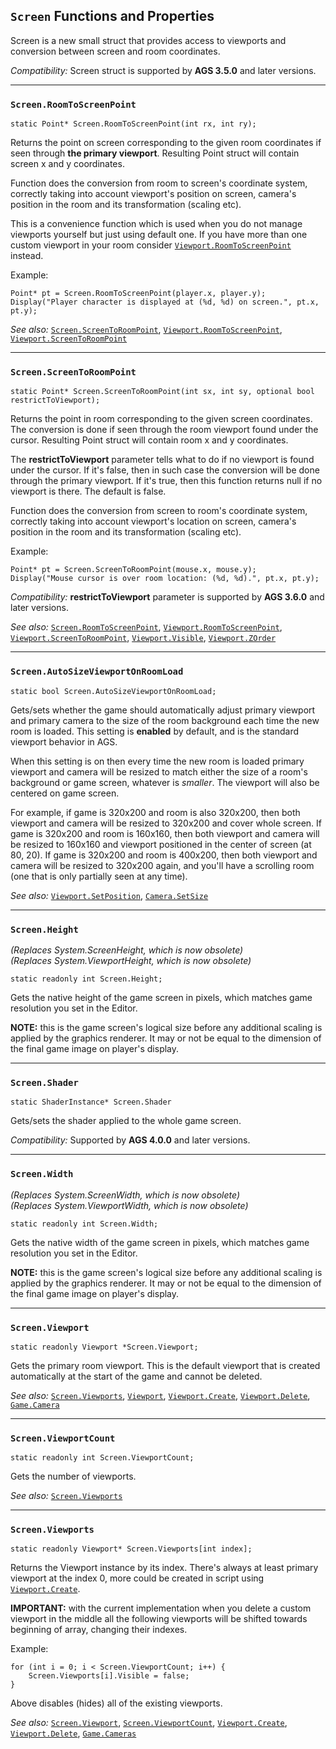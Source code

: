 ## `Screen` Functions and Properties

Screen is a new small struct that provides access to viewports and conversion between screen and room coordinates.

*Compatibility:* Screen struct is supported by **AGS 3.5.0** and later versions.

---

### `Screen.RoomToScreenPoint`

```ags
static Point* Screen.RoomToScreenPoint(int rx, int ry);
```

Returns the point on screen corresponding to the given room coordinates if seen through **the primary viewport**. Resulting Point struct will contain screen x and y coordinates.

Function does the conversion from room to screen's coordinate system, correctly taking into account viewport's position on screen, camera's position in the room and its transformation (scaling etc).

This is a convenience function which is used when you do not manage viewports yourself but just using default one. If you have more than one custom viewport in your room consider [`Viewport.RoomToScreenPoint`](Viewport#viewportroomtoscreenpoint) instead.

Example:

```ags
Point* pt = Screen.RoomToScreenPoint(player.x, player.y);
Display("Player character is displayed at (%d, %d) on screen.", pt.x, pt.y);
```

*See also:* [`Screen.ScreenToRoomPoint`](Screen#screenscreentoroompoint), [`Viewport.RoomToScreenPoint`](Viewport#viewportroomtoscreenpoint), [`Viewport.ScreenToRoomPoint`](Viewport#viewportscreentoroompoint)

---

### `Screen.ScreenToRoomPoint`

```ags
static Point* Screen.ScreenToRoomPoint(int sx, int sy, optional bool restrictToViewport);
```

Returns the point in room corresponding to the given screen coordinates. The conversion is done if seen through the room viewport found under the cursor. Resulting Point struct will contain room x and y coordinates.

The **restrictToViewport** parameter tells what to do if no viewport is found under the cursor. If it's false, then in such case the conversion will be done through the primary viewport. If it's true, then this function returns null if no viewport is there. The default is false.

Function does the conversion from screen to room's coordinate system, correctly taking into account viewport's location on screen, camera's position in the room and its transformation (scaling etc).

Example:

```ags
Point* pt = Screen.ScreenToRoomPoint(mouse.x, mouse.y);
Display("Mouse cursor is over room location: (%d, %d).", pt.x, pt.y);
```

*Compatibility:* **restrictToViewport** parameter is supported by **AGS 3.6.0** and later versions.

*See also:* [`Screen.RoomToScreenPoint`](Screen#screenroomtoscreenpoint), [`Viewport.RoomToScreenPoint`](Viewport#viewportroomtoscreenpoint), [`Viewport.ScreenToRoomPoint`](Viewport#viewportscreentoroompoint), [`Viewport.Visible`](Viewport#viewportvisible), [`Viewport.ZOrder`](Viewport#viewportzorder)

---

### `Screen.AutoSizeViewportOnRoomLoad`

```ags
static bool Screen.AutoSizeViewportOnRoomLoad;
```

Gets/sets whether the game should automatically adjust primary viewport and primary camera to the size of the room background each time the new room is loaded. This setting is **enabled** by default, and is the standard viewport behavior in AGS.

When this setting is on then every time the new room is loaded primary viewport and camera will be resized to match either the size of a room's background or game screen, whatever is *smaller*. The viewport will also be centered on game screen.

For example, if game is 320x200 and room is also 320x200, then both viewport and camera will be resized to 320x200 and cover whole screen.
If game is 320x200 and room is 160x160, then both viewport and camera will be resized to 160x160 and viewport positioned in the center of screen (at 80, 20).
If game is 320x200 and room is 400x200, then both viewport and camera will be resized to 320x200 again, and you'll have a scrolling room (one that is only partially seen at any time).

*See also:* [`Viewport.SetPosition`](Viewport#viewportsetposition), [`Camera.SetSize`](Camera#camerasetsize)

---

### `Screen.Height`

*(Replaces System.ScreenHeight, which is now obsolete)*<br>
*(Replaces System.ViewportHeight, which is now obsolete)*

```ags
static readonly int Screen.Height;
```

Gets the native height of the game screen in pixels, which matches game resolution you set in the Editor.

**NOTE:** this is the game screen's logical size before any additional scaling is applied by the graphics renderer. It may or not be equal to the dimension of the final game image on player's display.

---

### `Screen.Shader`

```ags
static ShaderInstance* Screen.Shader
```

Gets/sets the shader applied to the whole game screen.

*Compatibility:* Supported by **AGS 4.0.0** and later versions.

---

### `Screen.Width`

*(Replaces System.ScreenWidth, which is now obsolete)*<br>
*(Replaces System.ViewportWidth, which is now obsolete)*

```ags
static readonly int Screen.Width;
```

Gets the native width of the game screen in pixels, which matches game resolution you set in the Editor.

**NOTE:** this is the game screen's logical size before any additional scaling is applied by the graphics renderer. It may or not be equal to the dimension of the final game image on player's display.

---

### `Screen.Viewport`

```ags
static readonly Viewport *Screen.Viewport;
```

Gets the primary room viewport. This is the default viewport that is created automatically at the start of the game and cannot be deleted.

*See also:* [`Screen.Viewports`](Screen#screenviewports), [`Viewport`](Viewport), [`Viewport.Create`](Viewport#viewportcreate), [`Viewport.Delete`](Viewport#viewportdelete), [`Game.Camera`](Game#gamecamera)

---

### `Screen.ViewportCount`

```ags
static readonly int Screen.ViewportCount;
```

Gets the number of viewports.

*See also:* [`Screen.Viewports`](Screen#screenviewports)

---

### `Screen.Viewports`

```ags
static readonly Viewport* Screen.Viewports[int index];
```

Returns the Viewport instance by its index. There's always at least primary viewport at the index 0, more could be created in script using [`Viewport.Create`](Viewport#viewportcreate).

**IMPORTANT:** with the current implementation when you delete a custom viewport in the middle all the following viewports will be shifted towards beginning of array, changing their indexes.

Example:

```ags
for (int i = 0; i < Screen.ViewportCount; i++) {
    Screen.Viewports[i].Visible = false;
}
```

Above disables (hides) all of the existing viewports.

*See also:* [`Screen.Viewport`](Screen#screenviewport), [`Screen.ViewportCount`](Screen#screenviewportcount), [`Viewport.Create`](Viewport#viewportcreate), [`Viewport.Delete`](Viewport#viewportdelete), [`Game.Cameras`](Game#gamecameras)
